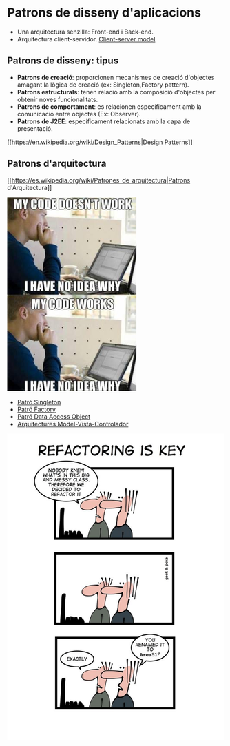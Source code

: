 # Patrons de disseny d'aplicacions

* Una arquitectura senzilla: Front-end i Back-end.
* Arquitectura client-servidor. [Client-server model](https://en.wikipedia.org/wiki/Client%E2%80%93server_model)

## Patrons de disseny: tipus

* **Patrons de creació**:  proporcionen mecanismes de creació d'objectes amagant la lògica de creació (ex: Singleton,Factory pattern).
* **Patrons estructurals**: tenen relació amb la composició d'objectes per obtenir noves funcionalitats.
* **Patrons de comportament**: es relacionen específicament amb la comunicació entre objectes (Ex: Observer).
* **Patrons de J2EE**: específicament relacionats amb la capa de presentació.

[[https://en.wikipedia.org/wiki/Design_Patterns|Design Patterns]]

## Patrons d'arquitectura

[[https://es.wikipedia.org/wiki/Patrones_de_arquitectura|Patrons d'Arquitectura]]

![mi_codigo_funciona_porque.jpg](/damm06/assets/0.1/mi_codigo_funciona_porque.jpg)

* [Patró Singleton](singleton.md)
* [Patró Factory](factory.md)
* [Patró Data Access Object](/damm06/uf2/nf1/dao.md)
* [Arquitectures Model-Vista-Controlador](mvc.md)

![](/damm06/assets/0.1/refactor_area51.jpg)
